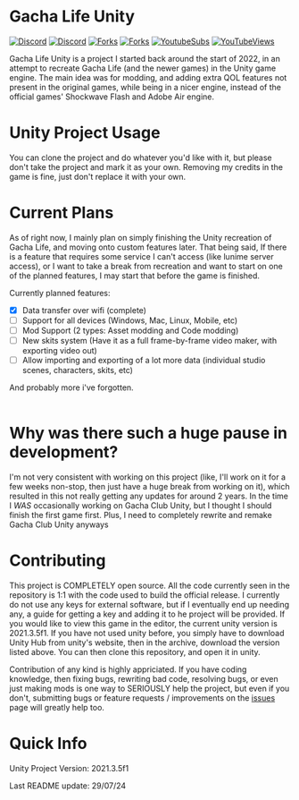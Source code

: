 # Gacha Life Unity

[![Discord](https://img.shields.io/discord/970635565672308787?label=discord)](https://discord.gg/TtvZRQRX8n) [![Discord](https://img.shields.io/github/downloads/GachaMations/Gacha-life-unity/total)](https://github.com/GachaMations/Gacha-life-unity/releases) [![Forks](https://img.shields.io/github/issues/GachaMations/Gacha-life-unity?style=social)](https://github.com/GachaMations/Gacha-life-unity/issues) [![Forks](https://img.shields.io/github/forks/GachaMations/Gacha-life-unity?style=social)](https://github.com/GachaMations/Gacha-life-unity/pulls) [![YoutubeSubs](https://img.shields.io/youtube/channel/subscribers/UCnvEmmXi13eRws6V7rW-neQ?style=social)](https://youtube.com/channel/UCnvEmmXi13eRws6V7rW-neQ) [![YouTubeViews](https://img.shields.io/youtube/channel/views/UCnvEmmXi13eRws6V7rW-neQ?style=social)](https://youtube.com/channel/UCnvEmmXi13eRws6V7rW-neQ)

Gacha Life Unity  is a project I started back around the start of 2022, in an attempt to recreate Gacha Life (and the newer games) in the Unity game engine.
The main idea was for modding, and adding extra QOL features not present in the original games, while being in a nicer engine, instead of the official games' Shockwave Flash and Adobe Air engine.

# Unity Project Usage

You can clone the project and do whatever you'd like with it, but please don't take the project and mark it as your own. Removing my credits in the game is fine, just don't replace it with your own.

# Current Plans

As of right now, I mainly plan on simply finishing the Unity recreation of Gacha Life, and moving onto custom features later. That being said, If there is a feature that requires some service I can't access (like lunime server access), or I want to take a break from recreation and want to start on one of the planned features, I may start that before the game is finished.

Currently planned features:

- [x] Data transfer over wifi (complete)<br>
- [ ] Support for all devices (Windows, Mac, Linux, Mobile, etc)<br>
- [ ] Mod Support (2 types: Asset modding and Code modding)<br>
- [ ] New skits system (Have it as a full frame-by-frame video maker, with exporting video out)<br>
- [ ] Allow importing and exporting of a lot more data (individual studio scenes, characters, skits, etc)<br>

And probably more i've forgotten.<br><br>

# Why was there such a huge pause in development?
I'm not very consistent with working on this project (like, I'll work on it for a few weeks non-stop, then just have a huge break from working on it), which resulted in this not really getting any updates for around 2 years. In the time I *WAS* occasionally working on Gacha Club Unity, but I thought I should finish the first game first. Plus, I need to completely rewrite and remake Gacha Club Unity anyways

# Contributing
This project is COMPLETELY open source. All the code currently seen in the repository is 1:1 with the code used to build the official release. I currently do not use any keys for external software, but if I eventually end up needing any, a guide for getting a key and adding it to he project will be provided.
If you would like to view this game in the editor, the current unity version is 2021.3.5f1. If you have not used unity before, you simply have to download Unity Hub from unity's website, then in the archive, download the version listed above. You can then clone this repository, and open it in unity.

Contribution of any kind is highly appriciated. If you have coding knowledge, then fixing bugs, rewriting bad code, resolving bugs, or even just making mods is one way to SERIOUSLY help the project, but even if you don't, submitting bugs or feature requests / improvements on the [issues](https://github.com/GachaMations/Gacha-Life-Unity/issues) page will greatly help too.

# Quick Info

Unity Project Version: 2021.3.5f1

Last README update: 29/07/24
